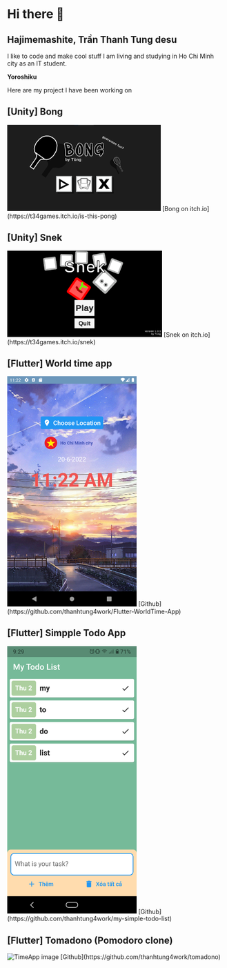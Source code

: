 # Hi there 👋
## Hajimemashite, Trần Thanh Tung desu

I like to code and make cool stuff
I am living and studying in Ho Chi Minh city as an IT student.

**Yoroshiku**

Here are my project I have been working on

## [Unity] Bong
<img src="/assets/Bong Start.png" alt="Bong start screen" style="height: 200px;"/>
[Bong on itch.io](https://t34games.itch.io/is-this-pong)

## [Unity] Snek
<img src="/assets/Snek Start.png" alt="Snek start screen" style="height: 200px;"/>
[Snek on itch.io](https://t34games.itch.io/snek)

## [Flutter] World time app 
<img src="/assets/TimeApp.png" alt="TimeApp image" style="width: 300px;"/>
[Github](https://github.com/thanhtung4work/Flutter-WorldTime-App)

## [Flutter] Simpple Todo App
<img src="/assets/SimpleTodoApp.jpg" alt="TimeApp image" style="width: 300px;"/>
[Github](https://github.com/thanhtung4work/my-simple-todo-list)

## [Flutter] Tomadono (Pomodoro clone)
<img src="/assets/Tomadono.jpg" alt="TimeApp image" style="width: 300px;"/>
[Github](https://github.com/thanhtung4work/tomadono)
